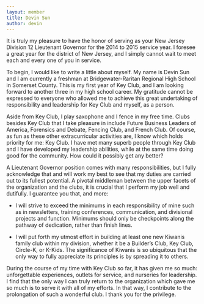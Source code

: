 ```yaml
---
layout: member
title: Devin Sun
author: devin
---
```


It is truly my pleasure to have the honor of serving as your New Jersey Division 12 Lieutenant Governor for the 2014 to 2015 service year. I foresee a great year for the district of New Jersey, and I simply cannot wait to meet each and every one of you in service.

To begin, I would like to write a little about myself. My name is Devin Sun and I am currently a freshman at Bridgewater-Raritan Regional High School in Somerset County. This is my first year of Key Club, and I am looking forward to another three in my high school career. My gratitude cannot be expressed to everyone who allowed me to achieve this great undertaking of responsibility and leadership for Key Club and myself, as a person.

Aside from Key Club, I play saxophone and I fence in my free time. Clubs besides Key Club that I take pleasure in include Future Business Leaders of America, Forensics and Debate, Fencing Club, and French Club. Of course, as fun as these other extracurricular activities are, I know which holds priority for me: Key Club. I have met many superb people through Key Club and I have developed my leadership abilities, while at the same time doing good for the community. How could it possibly get any better?

A Lieutenant Governor position comes with many responsibilities, but I fully acknowledge that and will work my best to see that my duties are carried out to its fullest potential. A pivotal middleman between the upper facets of the organization and the clubs, it is crucial that I perform my job well and dutifully. I guarantee you that, and more:

- I will strive to exceed the minimums in each responsibility of mine such as in newsletters, training conferences, communication, and divisional projects and function. Minimums should only be checkpoints along the pathway of dedication, rather than finish lines.

- I will put forth my utmost effort in building at least one new Kiwanis family club within my division, whether it be a Builder’s Club, Key Club, Circle-K, or K-Kids. The significance of Kiwanis is so ubiquitous that the only way to fully appreciate its principles is by spreading it to others.

During the course of my time with Key Club so far, it has given me so much: unforgettable experiences, outlets for service, and nurseries for leadership. I find that the only way I can truly return to the organization which gave me so much is to serve it with all of my efforts. In that way, I contribute to the prolongation of such a wonderful club. I thank you for the privilege.
